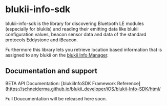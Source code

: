 # blukii-info-sdk

blukii-info-sdk is the library for discovering Bluetooth LE modules (especially for blukiis) and reading their emitting data like blukii configuration values, beacon sensor data and data of the standard protocols Eddystone and iBeacon.

Furthermore this library lets you retrieve location based information that is assigned to any blukii on the [blukii Info Manager](https://manager.blukiiinfo.com).

## Documentation and support

BETA API Documentation: [blukiiInfoSDK Framework Reference](https://schneiderma.github.io/blukii_developer/iOS/blukii-Info-SDK/html/

Full Doucumentation will be released here soon.
